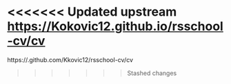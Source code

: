 <<<<<<< Updated upstream
https://Kokovic12.github.io/rsschool-cv/cv
=======
https://.github.com/Kkovic12/rsschool-cv/cv
>>>>>>> Stashed changes
 
